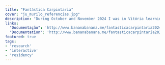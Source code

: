 ```yaml
---
title: "Fantástica Carpintaria"
cover: "ju_murilo_referencias.jpg"
description: "During October and November 2024 I was in Vitória learning and co-creating at a small scale circular design and creative recycling laboratory."
links:
  "Documentação": 'http://www.bananabanana.me/fantasticacarpintaria2024'
  "Documentation": 'http://www.bananabanana.me/fantasticacarpintaria2024/english.html'
featured: true
tags:
- 'research'
- 'interactive'
- 'residency'
---
```

